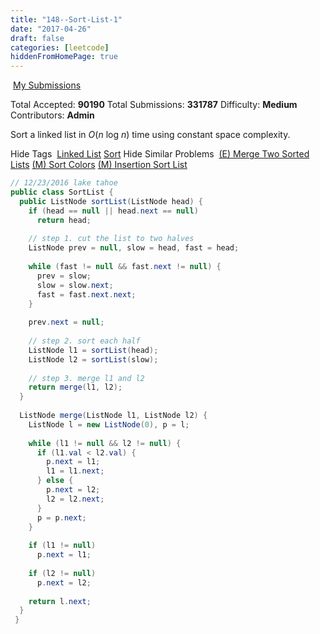 ```yaml
---
title: "148--Sort-List-1"
date: "2017-04-26"
draft: false
categories: [leetcode]
hiddenFromHomePage: true
---
```

 [My Submissions](https://leetcode.com/problems/sort-list/submissions/)

Total Accepted: **90190**
Total Submissions: **331787**
Difficulty: **Medium**
Contributors: **Admin**

Sort a linked list in *O*(*n* log *n*) time using constant space complexity.

Hide Tags
 [Linked List](https://leetcode.com/tag/linked-list/) [Sort](https://leetcode.com/tag/sort/)
Hide Similar Problems
 [(E) Merge Two Sorted Lists](https://leetcode.com/problems/merge-two-sorted-lists/) [(M) Sort Colors](https://leetcode.com/problems/sort-colors/) [(M) Insertion Sort List](https://leetcode.com/problems/insertion-sort-list/)
```java
// 12/23/2016 lake tahoe
public class SortList {
  public ListNode sortList(ListNode head) {
    if (head == null || head.next == null)
      return head;
        
    // step 1. cut the list to two halves
    ListNode prev = null, slow = head, fast = head;
    
    while (fast != null && fast.next != null) {
      prev = slow;
      slow = slow.next;
      fast = fast.next.next;
    }
    
    prev.next = null;
    
    // step 2. sort each half
    ListNode l1 = sortList(head);
    ListNode l2 = sortList(slow);
    
    // step 3. merge l1 and l2
    return merge(l1, l2);
  }
  
  ListNode merge(ListNode l1, ListNode l2) {
    ListNode l = new ListNode(0), p = l;
    
    while (l1 != null && l2 != null) {
      if (l1.val < l2.val) {
        p.next = l1;
        l1 = l1.next;
      } else {
        p.next = l2;
        l2 = l2.next;
      }
      p = p.next;
    }
    
    if (l1 != null)
      p.next = l1;
    
    if (l2 != null)
      p.next = l2;
    
    return l.next;
  }
 }
```
